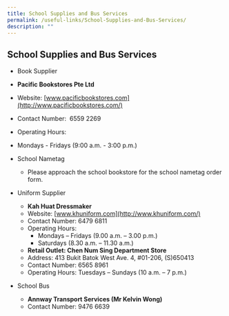 ```yaml
---
title: School Supplies and Bus Services
permalink: /useful-links/School-Supplies-and-Bus-Services/
description: ""
---
```

## School Supplies and Bus Services

*   Book Supplier
  *   **Pacific Bookstores Pte Ltd**
   *   Website: [www.pacificbookstores.com](http://www.pacificbookstores.com/)
   * Contact Number:  6559 2269
* Operating Hours:

*   Mondays - Fridays (9:00 a.m. - 3:00 p.m.)

*   School Nametag
    *   Please approach the school bookstore for the school nametag order form.

*   Uniform Supplier
    *   **Kah Huat Dressmaker**
    *   Website: [www.khuniform.com](http://www.khuniform.com/)
    *   Contact Number: 6479 6811
    *   Operating Hours:
        *   Mondays – Fridays (9.00 a.m. – 3.00 p.m.)
        *   Saturdays (8.30 a.m. – 11.30 a.m.)
    *   **Retail Outlet: Chen Num Sing Department Store**
    *   Address: 413 Bukit Batok West Ave. 4, #01-206, (S)650413
    *   Contact Number: 6565 8961
    *   Operating Hours: Tuesdays – Sundays (10 a.m. – 7 p.m.)

*   School Bus
    *   **Annway Transport Services (Mr Kelvin Wong)**
    *   Contact Number: 9476 6639